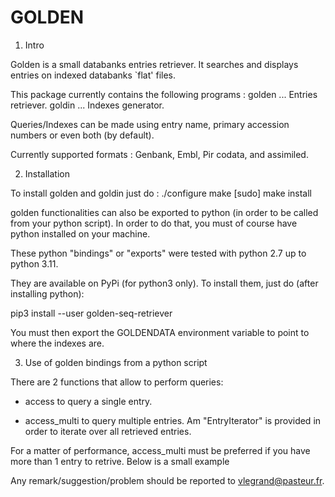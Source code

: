 # GOLDEN

1. Intro

Golden is a small databanks entries retriever. It searches and displays
entries on indexed databanks `flat' files.

This package currently contains the following programs :
  golden   ... Entries retriever.
  goldin   ... Indexes generator.

Queries/Indexes can be made using entry name, primary accession
numbers or even both (by default).

Currently supported formats : Genbank, Embl, Pir codata, and
assimiled.

2. Installation

To install golden and goldin just do :
./configure
make
[sudo] make install

golden functionalities can also be exported to python (in order to be called from your python script).
In order to do that, you must of course have python installed on your machine.

These python "bindings" or "exports" were tested with python 2.7 up to python 3.11.

They are available on PyPi (for python3 only).
To install them, just do (after installing python):

pip3 install --user golden-seq-retriever

You must then export the GOLDENDATA environment variable to point to where the indexes are.

3. Use of golden bindings from a python script

There are 2 functions that allow to perform queries:
- access
to query a single entry.

- access_multi
to query multiple entries.
Am "EntryIterator" is provided in order to iterate over all retrieved entries.

For a matter of performance, access_multi must be preferred if you have more than 1 entry to retrive.
Below is a small example

Any remark/suggestion/problem should be reported to  <vlegrand@pasteur.fr>.
